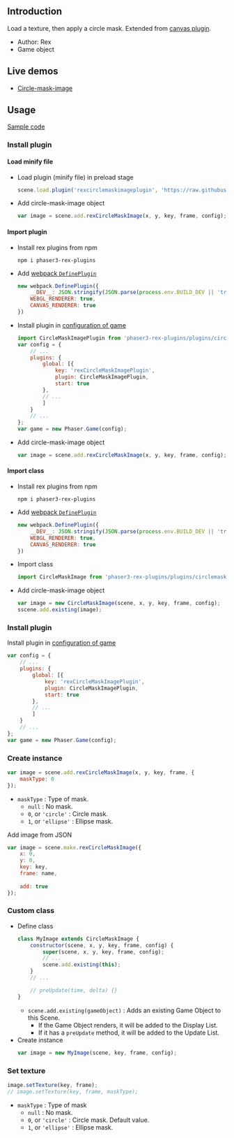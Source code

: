 ## Introduction

Load a texture, then apply a circle mask. Extended from [canvas plugin](canvas.md).

- Author: Rex
- Game object

## Live demos

- [Circle-mask-image](https://codepen.io/rexrainbow/pen/XWrMKBY)

## Usage

[Sample code](https://github.com/rexrainbow/phaser3-rex-notes/tree/master/examples/circlemaskimage)

### Install plugin

#### Load minify file

- Load plugin (minify file) in preload stage
    ```javascript
    scene.load.plugin('rexcirclemaskimageplugin', 'https://raw.githubusercontent.com/rexrainbow/phaser3-rex-notes/master/dist/rexcirclemaskimageplugin.min.js', true);
    ```
- Add circle-mask-image object
    ```javascript
    var image = scene.add.rexCircleMaskImage(x, y, key, frame, config);
    ```

#### Import plugin

- Install rex plugins from npm
    ```
    npm i phaser3-rex-plugins
    ```
- Add [webpack `DefinePlugin`](https://github.com/rexrainbow/phaser3-rex-notes/blob/master/webpack.plugins.config.js#L43-L47)
    ```javascript
    new webpack.DefinePlugin({
        __DEV__: JSON.stringify(JSON.parse(process.env.BUILD_DEV || 'true')),
        WEBGL_RENDERER: true,
        CANVAS_RENDERER: true
    })   
    ```
- Install plugin in [configuration of game](game.md#configuration)
    ```javascript
    import CircleMaskImagePlugin from 'phaser3-rex-plugins/plugins/circlemaskimage-plugin.js';
    var config = {
        // ...
        plugins: {
            global: [{
                key: 'rexCircleMaskImagePlugin',
                plugin: CircleMaskImagePlugin,
                start: true
            },
            // ...
            ]
        }
        // ...
    };
    var game = new Phaser.Game(config);
    ```
- Add circle-mask-image object
    ```javascript
    var image = scene.add.rexCircleMaskImage(x, y, key, frame, config);
    ```

#### Import class

- Install rex plugins from npm
    ```
    npm i phaser3-rex-plugins
    ```
- Add [webpack `DefinePlugin`](https://github.com/rexrainbow/phaser3-rex-notes/blob/master/webpack.plugins.config.js#L43-L47)
    ```javascript
    new webpack.DefinePlugin({
        __DEV__: JSON.stringify(JSON.parse(process.env.BUILD_DEV || 'true')),
        WEBGL_RENDERER: true,
        CANVAS_RENDERER: true
    })   
    ```
- Import class
    ```javascript
    import CircleMaskImage from 'phaser3-rex-plugins/plugins/circlemaskimage.js';
    ```
- Add circle-mask-image object
    ```javascript    
    var image = new CircleMaskImage(scene, x, y, key, frame, config);
    sscene.add.existing(image);
    ```

### Install plugin

Install plugin in [configuration of game](game.md#configuration)

```javascript
var config = {
    // ...
    plugins: {
        global: [{
            key: 'rexCircleMaskImagePlugin',
            plugin: CircleMaskImagePlugin,
            start: true
        },
        // ...
        ]
    }
    // ...
};
var game = new Phaser.Game(config);
```

### Create instance

```javascript
var image = scene.add.rexCircleMaskImage(x, y, key, frame, {
    maskType: 0
});
```

- `maskType` : Type of mask.
    - `null` : No mask.
    - `0`, or `'circle'` : Circle mask.
    - `1`, or `'ellipse'` : Ellipse mask.


Add image from JSON

```javascript
var image = scene.make.rexCircleMaskImage({
    x: 0,
    y: 0,
    key: key,
    frame: name,
    
    add: true
});
```

### Custom class

- Define class
    ```javascript
    class MyImage extends CircleMaskImage {
        constructor(scene, x, y, key, frame, config) {
            super(scene, x, y, key, frame, config);
            // ...
            scene.add.existing(this);
        }
        // ...

        // preUpdate(time, delta) {}
    }
    ```
    - `scene.add.existing(gameObject)` : Adds an existing Game Object to this Scene.
        - If the Game Object renders, it will be added to the Display List.
        - If it has a `preUpdate` method, it will be added to the Update List.
- Create instance
    ```javascript
    var image = new MyImage(scene, key, frame, config);
    ```

### Set texture

```javascript
image.setTexture(key, frame);
// image.setTexture(key, frame, maskType);
```

- `maskType` : Type of mask
    - `null` : No mask.
    - `0`, or `'circle'` : Circle mask. Default value.
    - `1`, or `'ellipse'` : Ellipse mask.